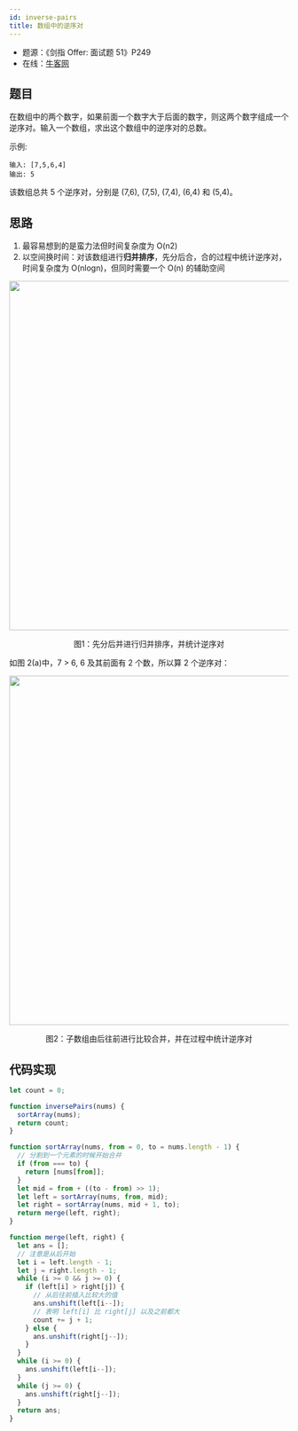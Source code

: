 ```yaml
---
id: inverse-pairs
title: 数组中的逆序对
---
```


- 题源：《剑指 Offer: 面试题 51》P249
- 在线：[牛客网](https://www.nowcoder.com/practice/96bd6684e04a44eb80e6a68efc0ec6c5)

## 题目

在数组中的两个数字，如果前面一个数字大于后面的数字，则这两个数字组成一个逆序对。输入一个数组，求出这个数组中的逆序对的总数。

示例:

```text
输入: [7,5,6,4]
输出: 5
```

该数组总共 5 个逆序对，分别是 (7,6), (7,5), (7,4), (6,4) 和 (5,4)。

## 思路

1. 最容易想到的是蛮力法但时间复杂度为 O(n2)
2. 以空间换时间：对该数组进行**归并排序**，先分后合，合的过程中统计逆序对，时间复杂度为 O(nlogn)，但同时需要一个 O(n) 的辅助空间

<div align="center">
    <img width="630" src="https://cosmos-x.oss-cn-hangzhou.aliyuncs.com/zX1Diu.png" />
    <p>图1：先分后并进行归并排序，并统计逆序对</p>
</div>

如图 2(a)中，7 > 6, 6 及其前面有 2 个数，所以算 2 个逆序对：

<div align="center">
    <img width="630" src="https://cosmos-x.oss-cn-hangzhou.aliyuncs.com/9GHK67.png" />
    <p>图2：子数组由后往前进行比较合并，并在过程中统计逆序对</p>
</div>

## 代码实现

```js
let count = 0;

function inversePairs(nums) {
  sortArray(nums);
  return count;
}

function sortArray(nums, from = 0, to = nums.length - 1) {
  // 分割到一个元素的时候开始合并
  if (from === to) {
    return [nums[from]];
  }
  let mid = from + ((to - from) >> 1);
  let left = sortArray(nums, from, mid);
  let right = sortArray(nums, mid + 1, to);
  return merge(left, right);
}

function merge(left, right) {
  let ans = [];
  // 注意是从后开始
  let i = left.length - 1;
  let j = right.length - 1;
  while (i >= 0 && j >= 0) {
    if (left[i] > right[j]) {
      // 从后往前插入比较大的值
      ans.unshift(left[i--]);
      // 表明 left[i] 比 right[j] 以及之前都大
      count += j + 1;
    } else {
      ans.unshift(right[j--]);
    }
  }
  while (i >= 0) {
    ans.unshift(left[i--]);
  }
  while (j >= 0) {
    ans.unshift(right[j--]);
  }
  return ans;
}
```
